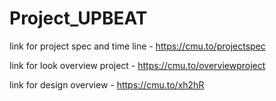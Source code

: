 # Project_UPBEAT

link for project spec and time line - https://cmu.to/projectspec

link for look overview project - https://cmu.to/overviewproject

link for design overview - https://cmu.to/xh2hR
